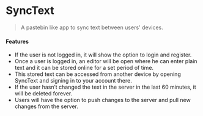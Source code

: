 # SyncText
> A pastebin like app to sync text between users' devices.

#### Features
- If the user is not logged in, it will show the option to login and register.
- Once a user is logged in, an editor will be open where he can enter plain text and it can be stored online for a set period of time. 
- This stored text can be accessed from another device by opening SyncText and signing in to your account there.
- If the user hasn’t changed the text in the server in the last 60 minutes, it will be deleted forever.
- Users will have the option to push changes to the server and pull new changes from the server.
